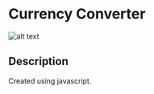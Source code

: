 # Currency Converter
![alt text](http://sethjfreeman.xyz/git-hub-repo-images/currency-converter.jpg)

## Description

Created using javascript.
